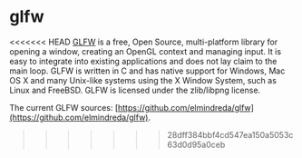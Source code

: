 glfw
====

<<<<<<< HEAD
[GLFW](http://www.glfw.org/) is a free, Open Source, multi-platform library for opening a window, 
creating an OpenGL context and managing input. It is easy to integrate into existing applications and
does not lay claim to the main loop.
GLFW is written in C and has native support for Windows, Mac OS X and many Unix-like systems using the X Window System, 
such as Linux and FreeBSD. GLFW is licensed under the zlib/libpng license.


The current GLFW sources: [https://github.com/elmindreda/glfw](https://github.com/elmindreda/glfw).
>>>>>>> 28dff384bbf4cd547ea150a5053c63d0d95a0ceb
